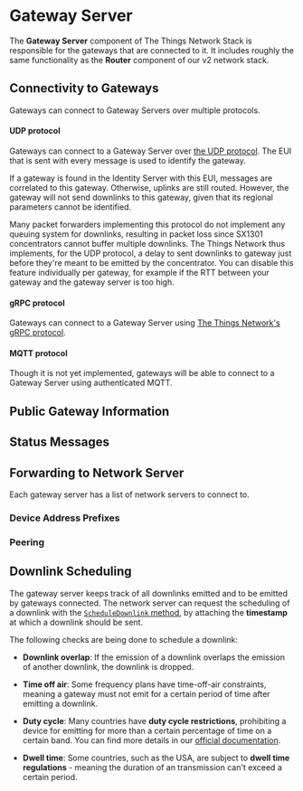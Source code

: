 # Gateway Server

The **Gateway Server** component of The Things Network Stack is responsible for the gateways that are connected to it. It includes roughly the same functionality as the **Router** component of our v2 network stack.

## Connectivity to Gateways

Gateways can connect to Gateway Servers over multiple protocols.

#### UDP protocol

Gateways can connect to a Gateway Server over [the UDP protocol](https://github.com/Lora-net/packet_forwarder/blob/master/PROTOCOL.TXT). The EUI that is sent with every message is used to identify the gateway.

If a gateway is found in the Identity Server with this EUI, messages are correlated to this gateway. Otherwise, uplinks are still routed. However, the gateway will not send downlinks to this gateway, given that its regional parameters cannot be identified.

Many packet forwarders implementing this protocol do not implement any queuing system for downlinks, resulting in packet loss since SX1301 concentrators cannot buffer multiple downlinks. The Things Network thus implements, for the UDP protocol, a delay to sent downlinks to gateway just before they're meant to be emitted by the concentrator. You can disable this feature individually per gateway, for example if the RTT between your gateway and the gateway server is too high.

#### gRPC protocol

Gateways can connect to a Gateway Server using [The Things Network's gRPC protocol](../api/gatewayserver.proto#L79).

#### MQTT protocol

Though it is not yet implemented, gateways will be able to connect to a Gateway Server using authenticated MQTT.

## Public Gateway Information

## Status Messages

## Forwarding to Network Server

Each gateway server has a list of network servers to connect to.

### Device Address Prefixes



### Peering

## Downlink Scheduling

The gateway server keeps track of all downlinks emitted and to be emitted by gateways connected. The network server can request the scheduling of a downlink with the [`ScheduleDownlink` method](../api/gatewayserver.proto#L89), by attaching the **timestamp** at which a downlink should be sent.

The following checks are being done to schedule a downlink:

+ **Downlink overlap**: If the emission of a downlink overlaps the emission of another downlink, the downlink is dropped.

+ **Time off air**: Some frequency plans have time-off-air constraints, meaning a gateway must not emit for a certain period of time after emitting a downlink.

+ **Duty cycle**: Many countries have **duty cycle restrictions**, prohibiting a device for emitting for more than a certain percentage of time on a certain band. You can find more details in our [official documentation](https://www.thethingsnetwork.org/docs/lorawan/#eu-863-870-mhz-and-duty-cycle).

+ **Dwell time**: Some countries, such as the USA, are subject to **dwell time regulations** - meaning the duration of an transmission can't exceed a certain period.
